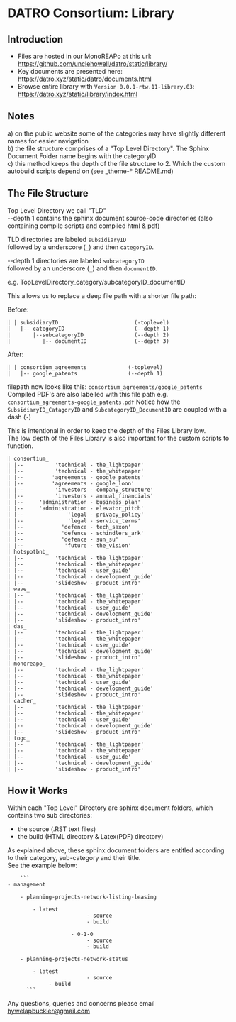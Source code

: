 # DATRO Consortium: Library

## Introduction
* Files are hosted in our MonoREAPo at this url:  https://github.com/unclehowell/datro/static/library/  
* Key documents are presented here:  https://datro.xyz/static/datro/documents.html  
* Browse entire library with `Version 0.0.1-rtw.11-library.03`: https://datro.xyz/static/library/index.html   

## Notes
a) on the public website some of the categories may have slightly different names for easier navigation  
b) the file structure comprises of a "Top Level Directory". The Sphinx Document Folder name begins with the categoryID  
c) this method keeps the depth of the file structure to 2. Which the custom autobuild scripts depend on (see _theme-* README.md)  

## The File Structure
Top Level Directory we call "TLD"  
--depth 1 contains the sphinx document source-code directories (also containing compile scripts and compiled html & pdf)  

TLD directories are labeled `subsidiaryID`  
followed by a underscore (`_`) and then `categoryID`.  

--depth 1 directories are labeled `subcategoryID`  
followed by an underscore (`_`) and then `documentID`.  

e.g. TopLevelDirectory_category/subcategoryID_documentID  

This allows us to replace a deep file path with a shorter file path:  

Before:

 ```  
 | | subsidiaryID                        (-toplevel)    
 |   |-- categoryID                      (--depth 1)  
 |       |--subcategoryID                (--depth 2)  
 |          |-- documentID               (--depth 3)
 ```   

After:

 ```
 | | consortium_agreements             (-toplevel)   
 |   |-- google_patents                (--depth 1)   
 ```  

filepath now looks like this: `consortium_agreements/google_patents`  
Compiled PDF's are also labelled with this file path e.g. `consortium_agreements-google_patents.pdf`
Notice how the `SubsidiaryID_CatagoryID` and `SubcategoryID_DocumentID` are coupled with a dash (`-`)

This is intentional in order to keep the depth of the Files Library low.   
The low depth of the Files Library is also important for the custom scripts to function.   


 ```
 | consortium_   
 | |--          'technical - the_lightpaper'  
 | |--          'technical - the_whitepaper'  
 | |--         'agreements - google_patents'   
 | |--         'agreements - google_loon'    
 | |--          'investors - company_structure'   
 | |--          'investors - annual_financials'  
 | |--     'administration - business_plan'  
 | |--     'administration - elevator_pitch'  
 | |--              'legal - privacy_policy'  
 | |--              'legal - service_terms'  
 | |--            'defence - tech_saxon'  
 | |--            'defence - schindlers_ark'  
 | |--            'defence - sun_su'  
 | |--             'future - the_vision'  
 | hotspotbnb_   
 | |--          'technical - the_lightpaper'  
 | |--          'technical - the_whitepaper'  
 | |--          'technical - user_guide'  
 | |--          'technical - development_guide'  
 | |--          'slideshow - product_intro'  
 | wave_    
 | |--          'technical - the_lightpaper'  
 | |--          'technical - the_whitepaper'  
 | |--          'technical - user_guide'  
 | |--          'technical - development_guide'  
 | |--          'slideshow - product_intro'  
 | das_                
 | |--          'technical - the_lightpaper'  
 | |--          'technical - the_whitepaper'  
 | |--          'technical - user_guide'  
 | |--          'technical - development_guide'  
 | |--          'slideshow - product_intro'  
 | monoreapo_                
 | |--          'technical - the_lightpaper'  
 | |--          'technical - the_whitepaper'  
 | |--          'technical - user_guide'  
 | |--          'technical - development_guide'  
 | |--          'slideshow - product_intro'  
 | cacher_
 | |--          'technical - the_lightpaper'  
 | |--          'technical - the_whitepaper'  
 | |--          'technical - user_guide'  
 | |--          'technical - development_guide'  
 | |--          'slideshow - product_intro'  
 | togo_
 | |--          'technical - the_lightpaper'  
 | |--          'technical - the_whitepaper'  
 | |--          'technical - user_guide'  
 | |--          'technical - development_guide'  
 | |--          'slideshow - product_intro'  
 ```

## How it Works  

Within each "Top Level" Directory are sphinx document folders, which contains two sub directories:  
* the source (.RST text files)  
* the build (HTML directory & Latex(PDF) directory)  

As explained above, these sphinx document folders are entitled according to their category, sub-category and their title.  
See the example below:  

        ```
	- management  

		- planning-projects-network-listing-leasing  

			- latest  
                             - source  
                             - build  

                        - 0-1-0  
                             - source  
                             - build  

		- planning-projects-network-status  

			- latest  
                             - source  
			     - build  
          ```

Any questions, queries and concerns please email hywelapbuckler@gmail.com  
